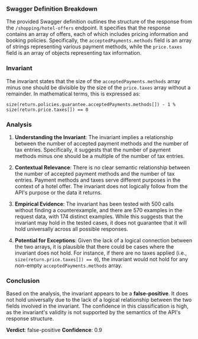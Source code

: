 ### Swagger Definition Breakdown
The provided Swagger definition outlines the structure of the response from the `/shopping/hotel-offers` endpoint. It specifies that the response contains an array of offers, each of which includes pricing information and booking policies. Specifically, the `acceptedPayments.methods` field is an array of strings representing various payment methods, while the `price.taxes` field is an array of objects representing tax information.

### Invariant
The invariant states that the size of the `acceptedPayments.methods` array minus one should be divisible by the size of the `price.taxes` array without a remainder. In mathematical terms, this is expressed as:

`size(return.policies.guarantee.acceptedPayments.methods[]) - 1 % size(return.price.taxes[]) == 0`

### Analysis
1. **Understanding the Invariant**: The invariant implies a relationship between the number of accepted payment methods and the number of tax entries. Specifically, it suggests that the number of payment methods minus one should be a multiple of the number of tax entries.

2. **Contextual Relevance**: There is no clear semantic relationship between the number of accepted payment methods and the number of tax entries. Payment methods and taxes serve different purposes in the context of a hotel offer. The invariant does not logically follow from the API's purpose or the data it returns.

3. **Empirical Evidence**: The invariant has been tested with 500 calls without finding a counterexample, and there are 570 examples in the request data, with 174 distinct examples. While this suggests that the invariant may hold in the tested cases, it does not guarantee that it will hold universally across all possible responses.

4. **Potential for Exceptions**: Given the lack of a logical connection between the two arrays, it is plausible that there could be cases where the invariant does not hold. For instance, if there are no taxes applied (i.e., `size(return.price.taxes[]) == 0`), the invariant would not hold for any non-empty `acceptedPayments.methods` array.

### Conclusion
Based on the analysis, the invariant appears to be a **false-positive**. It does not hold universally due to the lack of a logical relationship between the two fields involved in the invariant. The confidence in this classification is high, as the invariant's validity is not supported by the semantics of the API's response structure.

**Verdict**: false-positive
**Confidence**: 0.9
